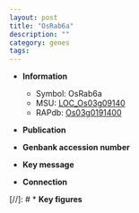 ```yaml
---
layout: post
title: "OsRab6a"
description: ""
category: genes
tags: 
---
```


* **Information**  
    + Symbol: OsRab6a  
    + MSU: [LOC_Os03g09140](http://rice.uga.edu/cgi-bin/ORF_infopage.cgi?orf=LOC_Os03g09140)  
    + RAPdb: [Os03g0191400](http://rapdb.dna.affrc.go.jp/viewer/gbrowse_details/irgsp1?name=Os03g0191400)  

* **Publication**  

* **Genbank accession number**  

* **Key message**  

* **Connection**  

[//]: # * **Key figures**  


